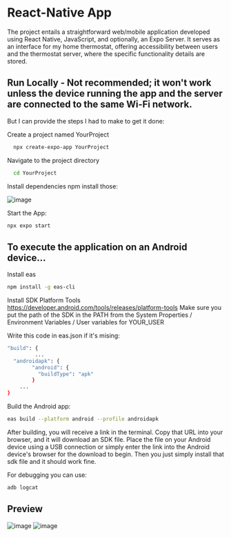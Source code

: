 # React-Native App 
The project entails a straightforward web/mobile application developed using React Native, JavaScript, and optionally, an Expo Server. 
It serves as an interface for my home thermostat, offering accessibility between users and the thermostat server, where the specific functionality details are stored.

## Run Locally - Not recommended; it won't work unless the device running the app and the server are connected to the same Wi-Fi network.

But I can provide the steps I had to make to get it done:

Create a project named YourProject
```bash
  npx create-expo-app YourProject
```
Navigate to the project directory
```bash
  cd YourProject
```
Install dependencies
npm install those:

![image](https://github.com/mirunamovi/react-native-ios/assets/90201953/3ab8ebe0-a528-4253-89d7-b0d215488673)


Start the App:
```bash
npx expo start
```

## To execute the application on an Android device...

Install eas
```bash
npm install -g eas-cli
```

Install SDK Platform Tools 
https://developer.android.com/tools/releases/platform-tools
Make sure you put the path of the SDK in the PATH from the System Properties / Environment Variables / User variables for YOUR_USER

Write this code in eas.json if it's mising:
```bash
"build": {
         ...
  "androidapk": {
        "android": {
          "buildType": "apk"
        }
    ...
}
```

Build the Android app: 
```bash
eas build --platform android --profile androidapk 
```
After building, you will receive a link in the terminal. Copy that URL into your browser, and it will download an SDK file.
Place the file on your Android device using a USB connection or simply enter the link into the Android device's browser for the download to begin.
Then you just simply install that sdk file and it should work fine.

For debugging you can use:
```bash
adb logcat
```

## Preview

![image](https://github.com/mirunamovi/react-native-ios/assets/90201953/a60bfcf3-b52b-4711-b31a-9d7a120938f5)
![image](https://github.com/mirunamovi/react-native-ios/assets/90201953/d51f2d46-59df-4059-9709-f2b9c3ba6836)







